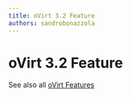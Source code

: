 ```yaml
---
title: oVirt 3.2 Feature
authors: sandrobonazzola
---
```


# oVirt 3.2 Feature

See also all [oVirt Features](/develop/release-management/features/)
